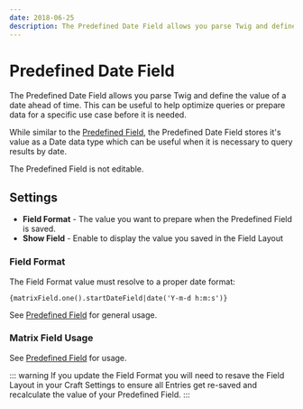 ```yaml
---
date: 2018-06-25
description: The Predefined Date Field allows you parse Twig and define the value of a date ahead of time.
---
```


# Predefined Date Field

The Predefined Date Field allows you parse Twig and define the value of a date ahead of time. This can be useful to help optimize queries or prepare data for a specific use case before it is needed. 

While similar to the [Predefined Field](./predefined-field.md), the Predefined Date Field stores it's value as a Date data type which can be useful when it is necessary to query results by date.

The Predefined Field is not editable.

## Settings

- **Field Format** - The value you want to prepare when the Predefined Field is saved.
- **Show Field** - Enable to display the value you saved in the Field Layout

### Field Format

The Field Format value must resolve to a proper date format:

``` twig
{matrixField.one().startDateField|date('Y-m-d h:m:s')}
```

See [Predefined Field](./predefined-field.md) for general usage.

### Matrix Field Usage

See [Predefined Field](./predefined-field.md) for usage.

::: warning
If you update the Field Format you will need to resave the Field Layout in your Craft Settings to ensure all Entries get re-saved and recalculate the value of your Predefined Field. 
:::